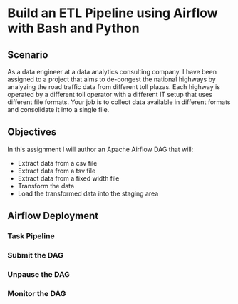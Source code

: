 # Build an ETL Pipeline using Airflow with Bash and Python

## Scenario
As a data engineer at a data analytics consulting company. I have been assigned to a project that aims to de-congest the national highways by analyzing the road traffic data from different toll plazas. Each highway is operated by a different toll operator with a different IT setup that uses different file formats. Your job is to collect data available in different formats and consolidate it into a single file.

## Objectives
In this assignment I will author an Apache Airflow DAG that will:
* Extract data from a csv file
* Extract data from a tsv file
* Extract data from a fixed width file
* Transform the data
* Load the transformed data into the staging area

## Airflow Deployment
### Task Pipeline

### Submit the DAG

### Unpause the DAG

### Monitor the DAG
